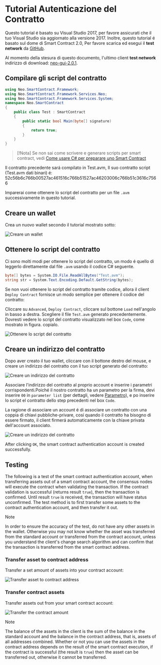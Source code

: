 # Tutorial Autenticazione del Contratto

Questo tutorial é basato su Visual Studio 2017, per favore assicurati che il tuo Visual Studio sia aggiornato alla versione 2017. Inoltre, questo tutorial é basato sul dome di Smart Contract 2.0, Per favore scarica ed esegui il **test network** da [GitHub](https://github.com/neo-project/neo-gui/releases).

Al momento della stesura di questo documento, l'ultimo client **test network** indirizzo di download: [neo-gui-2.0.1](https://github.com/neo-project/neo-gui/releases/download/v2.0.1/neo-gui-windows.zip).

## Compilare gli script del contratto

```c#
using Neo.SmartContract.Framework;
using Neo.SmartContract.Framework.Services.Neo;
using Neo.SmartContract.Framework.Services.System;
namespace Neo.SmartContract
{
    public class Test : SmartContract
    {
        public static bool Main(byte[] signature)
        {
            return true;
        }
    }
}
```

> [!Nota]
> Se non sai come scrivere e generare scripts per smart contract, vedi  [Come usare C# per preparare uno Smart Contract](../getting-started.md)
>

Il contratto precedente sará compilato in Test.avm, Il suo contratto script (Test.avm dati binari) é:
 52c56b6c766b00527ac461516c766b51527ac46203006c766b51c3616c7566

Imparerai come ottenere lo script del contratto per un file `.avm` successivamente in questo tutorial.

## Creare un wallet

Crea un nuovo wallet secondo il tutorial mostrato sotto:

![Creare un wallet](/assets/verify_1.png)

## Ottenere lo script del contratto

Ci sono molti modi per ottenere lo script del contratto, un modo é quello di leggerlo direttamente dal file `.avm` usando il codice C# seguente.

```c#
byte[] bytes = System.IO.File.ReadAllBytes("Test.avm");
string str = System.Text.Encoding.Default.GetString(bytes);
```

Se non vuoi ottenere lo script del contratto tramite codice, allora il client `Deploy Contract` fornisce un modo semplice per ottenere il codice del contratto:

Cliccare su `Advanced`, `Deploy Contract`, cliccare sul bottone `Load` nell'angolo in basso a destra. Scegliere il file `Test.avm` generato precedentemente. Dovresti vedere lo script del contratto visualizzato nel box `Code`, come mostrato in figura. copialo.

![Ottenere lo script del contratto](/assets/verify_5.png)

## Creare un indirizzo del contratto

Dopo aver creato il tuo wallet, cliccare con il bottone destro del mouse, e creare un indirizzo del contratto con il tuo script generato del contratto:

![Creare un indirizzo del contratto](/assets/verify_6.png)

Associare l'indirizzo del contratto al proprio account e inserire i parametri corrispondenti.Poiché il nostro contratto ha un parametro per la firma, devi inserire `00` in `parameter list` (per dettagli, vedere [Parametro](Parameter.md)), e po inserire lo script el contratto dello step precedenti nel box `Code`. 

La ragione di associare un account é di associare un contratto con una coppia di chiavi pubbliche-privare, cosí quando il contratto ha bisogno di essere firmato, il client firmerá automaticamente con la chiave privata dell'account associato.

![Creare un indirizzo del contratto](/assets/verify_7.png)

After clicking `OK`, the smart contract authentication account is created successfully.

## Testing

The following is a test of the smart contract authentication account, when transferring assets out of a smart contract account, the consensus nodes will execute the contract when validating the transaction. If the contract validation is successful (returns result `true`), then the transaction is confirmed. Until result `true` is received, the transaction will have status unconfirmed. The test method is to first transfer some assets to the contract authentication account, and then transfer it out.

> [!Note]
> In order to ensure the accuracy of the test, do not have any other assets in the wallet. Otherwise you may not know whether the asset was transferred from the standard account or transferred from the contract account, unless you understand the client's change search algorithm and can confirm that the transaction is transferred from the smart contract address.


### Transfer asset to contract address

Transfer a set amount of assets into your contract account:

![Transfer asset to contract address](/assets/verify_9.png)

### Transfer contract assets

Transfer assets out from your smart contract account:

![Transfer the contract amount](/assets/verify_10.png)



> [!Note]
> The balance of the assets in the client is the sum of the balance in the standard account and the balance in the contract address, that is, assets of all addresses combined. Whether or not you can use the assets in the contract address depends on the result of the smart contract execution, if the contract is successful (the result is `true`) then the asset can be transferred out, otherwise it cannot be transferred.
